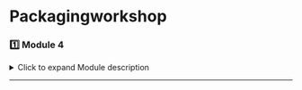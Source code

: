 # Packagingworkshop

### 1️⃣ Module 4

<details>
<summary>Click to expand Module description</summary>

# Ensuring Package Reliability: Testing and Performance Validation

Lesson 1: Introduction to Package Testing And Electrical Functionality Checks

Lesson 2: Reliability And Performance Testing of Semiconductor Packages

</details>

---
